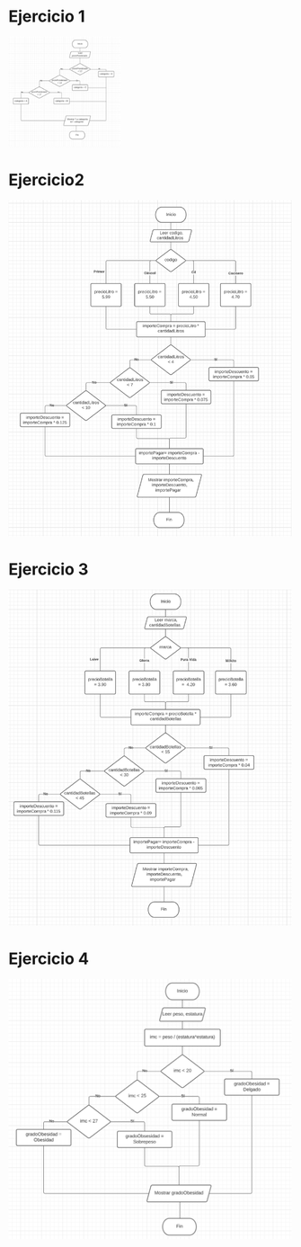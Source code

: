 # Ejercicio 1
<img src="./E1.png" width="200"/>


# Ejercicio2
![Diagrama de flujo E2](./E2.png)


# Ejercicio 3
![Diagrama de flujo E3](./E3.png)


# Ejercicio 4
![Diagrama de flujo E4](./E4.png)
